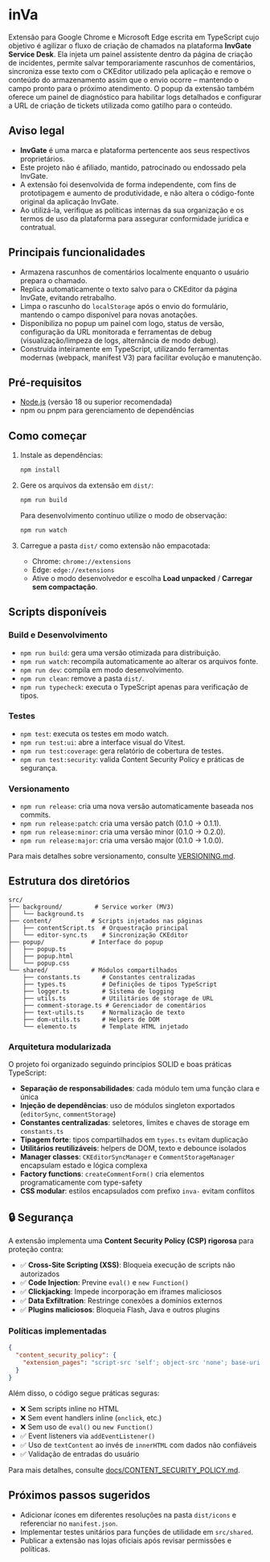 # inVa

Extensão para Google Chrome e Microsoft Edge escrita em TypeScript cujo objetivo é agilizar o fluxo de criação de chamados na plataforma **InvGate Service Desk**. Ela injeta um painel assistente dentro da página de criação de incidentes, permite salvar temporariamente rascunhos de comentários, sincroniza esse texto com o CKEditor utilizado pela aplicação e remove o conteúdo do armazenamento assim que o envio ocorre – mantendo o campo pronto para o próximo atendimento. O popup da extensão também oferece um painel de diagnóstico para habilitar logs detalhados e configurar a URL de criação de tickets utilizada como gatilho para o conteúdo.

## Aviso legal

- **InvGate** é uma marca e plataforma pertencente aos seus respectivos proprietários.
- Este projeto não é afiliado, mantido, patrocinado ou endossado pela InvGate.
- A extensão foi desenvolvida de forma independente, com fins de prototipagem e aumento de produtividade, e não altera o código-fonte original da aplicação InvGate.
- Ao utilizá-la, verifique as políticas internas da sua organização e os termos de uso da plataforma para assegurar conformidade jurídica e contratual.

## Principais funcionalidades

- Armazena rascunhos de comentários localmente enquanto o usuário prepara o chamado.
- Replica automaticamente o texto salvo para o CKEditor da página InvGate, evitando retrabalho.
- Limpa o rascunho do `localStorage` após o envio do formulário, mantendo o campo disponível para novas anotações.
- Disponibiliza no popup um painel com logo, status de versão, configuração da URL monitorada e ferramentas de debug (visualização/limpeza de logs, alternância de modo debug).
- Construída inteiramente em TypeScript, utilizando ferramentas modernas (webpack, manifest V3) para facilitar evolução e manutenção.

## Pré-requisitos

- [Node.js](https://nodejs.org/) (versão 18 ou superior recomendada)
- npm ou pnpm para gerenciamento de dependências

## Como começar

1. Instale as dependências:

   ```bash
   npm install
   ```

2. Gere os arquivos da extensão em `dist/`:

   ```bash
   npm run build
   ```

   Para desenvolvimento contínuo utilize o modo de observação:

   ```bash
   npm run watch
   ```

3. Carregue a pasta `dist/` como extensão não empacotada:
   - Chrome: `chrome://extensions`
   - Edge: `edge://extensions`
   - Ative o modo desenvolvedor e escolha **Load unpacked** / **Carregar sem compactação**.

## Scripts disponíveis

### Build e Desenvolvimento

- `npm run build`: gera uma versão otimizada para distribuição.
- `npm run watch`: recompila automaticamente ao alterar os arquivos fonte.
- `npm run dev`: compila em modo desenvolvimento.
- `npm run clean`: remove a pasta `dist/`.
- `npm run typecheck`: executa o TypeScript apenas para verificação de tipos.

### Testes

- `npm test`: executa os testes em modo watch.
- `npm run test:ui`: abre a interface visual do Vitest.
- `npm run test:coverage`: gera relatório de cobertura de testes.
- `npm run test:security`: valida Content Security Policy e práticas de segurança.

### Versionamento

- `npm run release`: cria uma nova versão automaticamente baseada nos commits.
- `npm run release:patch`: cria uma versão patch (0.1.0 → 0.1.1).
- `npm run release:minor`: cria uma versão minor (0.1.0 → 0.2.0).
- `npm run release:major`: cria uma versão major (0.1.0 → 1.0.0).

Para mais detalhes sobre versionamento, consulte [VERSIONING.md](./VERSIONING.md).

## Estrutura dos diretórios

```
src/
├── background/         # Service worker (MV3)
│   └── background.ts
├── content/           # Scripts injetados nas páginas
│   ├── contentScript.ts  # Orquestração principal
│   └── editor-sync.ts    # Sincronização CKEditor
├── popup/             # Interface do popup
│   ├── popup.ts
│   ├── popup.html
│   └── popup.css
└── shared/            # Módulos compartilhados
    ├── constants.ts      # Constantes centralizadas
    ├── types.ts          # Definições de tipos TypeScript
    ├── logger.ts         # Sistema de logging
    ├── utils.ts          # Utilitários de storage de URL
    ├── comment-storage.ts # Gerenciador de comentários
    ├── text-utils.ts     # Normalização de texto
    ├── dom-utils.ts      # Helpers de DOM
    └── elemento.ts       # Template HTML injetado
```

### Arquitetura modularizada

O projeto foi organizado seguindo princípios SOLID e boas práticas TypeScript:

- **Separação de responsabilidades**: cada módulo tem uma função clara e única
- **Injeção de dependências**: uso de módulos singleton exportados (`editorSync`, `commentStorage`)
- **Constantes centralizadas**: seletores, limites e chaves de storage em `constants.ts`
- **Tipagem forte**: tipos compartilhados em `types.ts` evitam duplicação
- **Utilitários reutilizáveis**: helpers de DOM, texto e debounce isolados
- **Manager classes**: `CKEditorSyncManager` e `CommentStorageManager` encapsulam estado e lógica complexa
- **Factory functions**: `createCommentForm()` cria elementos programaticamente com type-safety
- **CSS modular**: estilos encapsulados com prefixo `inva-` evitam conflitos

## 🔒 Segurança

A extensão implementa uma **Content Security Policy (CSP) rigorosa** para proteção contra:

- ✅ **Cross-Site Scripting (XSS)**: Bloqueia execução de scripts não autorizados
- ✅ **Code Injection**: Previne `eval()` e `new Function()`
- ✅ **Clickjacking**: Impede incorporação em iframes maliciosos
- ✅ **Data Exfiltration**: Restringe conexões a domínios externos
- ✅ **Plugins maliciosos**: Bloqueia Flash, Java e outros plugins

### Políticas implementadas

```json
{
  "content_security_policy": {
    "extension_pages": "script-src 'self'; object-src 'none'; base-uri 'none'; frame-ancestors 'none'; form-action 'none'; upgrade-insecure-requests;"
  }
}
```

Além disso, o código segue práticas seguras:

- ❌ Sem scripts inline no HTML
- ❌ Sem event handlers inline (`onclick`, etc.)
- ❌ Sem uso de `eval()` ou `new Function()`
- ✅ Event listeners via `addEventListener()`
- ✅ Uso de `textContent` ao invés de `innerHTML` com dados não confiáveis
- ✅ Validação de entradas do usuário

Para mais detalhes, consulte [docs/CONTENT_SECURITY_POLICY.md](./docs/CONTENT_SECURITY_POLICY.md).

## Próximos passos sugeridos

- Adicionar ícones em diferentes resoluções na pasta `dist/icons` e referenciar no `manifest.json`.
- Implementar testes unitários para funções de utilidade em `src/shared`.
- Publicar a extensão nas lojas oficiais após revisar permissões e políticas.

